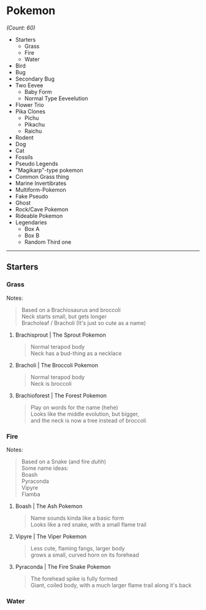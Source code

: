 # Pokemon

*(Count: 60)*

- Starters
    - Grass
    - Fire
    - Water
- Bird
- Bug
- Secondary Bug
- Two Eevee
    - Baby Form
    - Normal Type Eeveelution
- Flower Trio
- Pika Clones
    - Pichu
    - Pikachu
    - Raichu
- Rodent
- Dog
- Cat
- Fossils
- Pseudo Legends
- "Magikarp"-type pokemon
- Common Grass thing
- Marine Invertibrates
- Multiform-Pokemon
- Fake Pseudo
- Ghost
- Rock/Cave Pokemon
- Rideable Pokemon
- Legendaries
    - Box A
    - Box B
    - Random Third one

---

## Starters

### Grass
Notes:
> Based on a Brachiosaurus and broccoli  
> Neck starts small, but gets longer  
> Bracholeaf / Bracholi (It's just so cute as a name)  
1. Brachisprout  |  The Sprout Pokemon
    > Normal terapod body  
    > Neck has a bud-thing as a necklace  
2. Bracholi      |  The Broccoli Pokemon
    > Normal terapod body  
    > Neck is broccoli  
3. Brachioforest |  The Forest Pokemon 
    > Play on words for the name (hehe)  
    > Looks like the middle evolution, but bigger,  
    > and the neck is now a tree instead of broccoli  

### Fire
Notes:
> Based on a Snake (and fire _duhh_)  
> Some name ideas:  
> Boash  
> Pyraconda  
> Vipyre  
> Flamba  
1. Boash | The Ash Pokemon
    > Name sounds kinda like a basic form  
    > Looks like a red snake, with a small flame trail
2. Vipyre | The Viper Pokemon
    > Less cute, flaming fangs, larger body  
    > grows a small, curved horn on its forehead  
3. Pyraconda | The Fire Snake Pokemon
    > The forehead spike is fully formed  
    > Giant, coiled body, with a much larger flame trail along it's back

### Water
